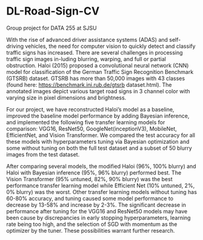 # DL-Road-Sign-CV
Group project for DATA 255 at SJSU

With the rise of advanced driver assistance systems (ADAS) and self-driving vehicles, the need for computer vision to quickly detect and classify traffic signs has increased. There are several challenges in processing traffic sign images in-luding blurring, warping, and full or partial obstruction. Haloi (2015) proposed a convolutional neural network (CNN) model for classification of the German Traffic Sign Recognition Benchmark (GTSRB) dataset. GTSRB has more than 50,000 images with 43 classes (found here: https://benchmark.ini.rub.de/gtsrb dataset.html). The annotated images depict various target road signs in 3 channel color with varying size in pixel dimensions and brightness.

For our project, we have reconstructed Haloi’s model as a baseline, improved the baseline model performance by adding Bayesian inference, and implemented the following five transfer learning models for comparison: VGG16, ResNet50, GoogleNet(inceptionV3), MobileNet, EfficientNet, and Vision Transformer. We compared the test accuracy for all these models with hyperparameters tuning via Bayesian optimization and some without tuning on both the full test dataset and a subset of 50 blurry images from the test dataset.

After comparing several models, the modified Haloi (96%, 100% blurry) and Haloi with Bayesian inference (95%, 96% blurry) performed best. The Vision Transformer (95% untuned, 82%, 90% blurry) was the best performance transfer learning model while Efficient Net (10% untuned, 2%, 0% blurry) was
the worst. Other transfer learning models without tuning has 60-80% accuracy, and tuning caused some model performance to decrease by 13-58% and increase by 2-3%. The significant decrease in performance after tuning for the VGG16 and ResNet50 models may have been cause by discrepancies in
early stopping hyperparameters, learning rate being too high, and the selection of SGD with momentum as the optimizer by the tuner. These possibilities warrant further research.
